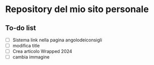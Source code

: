 # Repository del mio sito personale

## To-do list

- [ ] Sistema link nella pagina angolodeiconsigli
- [ ] modifica title
- [ ] Crea articolo Wrapped 2024
- [ ] cambia immagine
